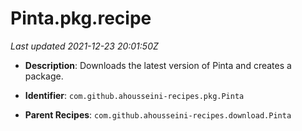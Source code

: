 # Pinta.pkg.recipe

_Last updated 2021-12-23 20:01:50Z_

- **Description**: Downloads the latest version of Pinta and creates a package.

- **Identifier**: `com.github.ahousseini-recipes.pkg.Pinta`

- **Parent Recipes**: `com.github.ahousseini-recipes.download.Pinta`
